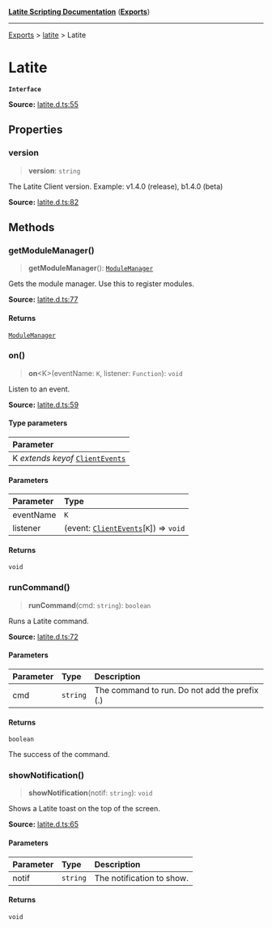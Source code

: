 [**Latite Scripting Documentation**](../../README.md) ([**Exports**](../../exports.md))

---

[Exports](../../exports.md) > [latite](../index.md) > Latite

# Latite

**`Interface`**

**Source:** [latite.d.ts:55](https://github.com/LatiteScripting/latitescripting.github.io/blob/63a7e7f/definitions/latite.d.ts#L55)

## Properties

### version

> **version**: `string`

The Latite Client version. Example: v1.4.0 (release), b1.4.0 (beta)

**Source:** [latite.d.ts:82](https://github.com/LatiteScripting/latitescripting.github.io/blob/63a7e7f/definitions/latite.d.ts#L82)

## Methods

### getModuleManager()

> **getModuleManager**(): [`ModuleManager`](../../module.mmgr/interfaces/interface.ModuleManager.md)

Gets the module manager. Use this to register modules.

**Source:** [latite.d.ts:77](https://github.com/LatiteScripting/latitescripting.github.io/blob/63a7e7f/definitions/latite.d.ts#L77)

#### Returns

[`ModuleManager`](../../module.mmgr/interfaces/interface.ModuleManager.md)

### on()

> **on**\<K\>(eventName: `K`, listener: `Function`): `void`

Listen to an event.

**Source:** [latite.d.ts:59](https://github.com/LatiteScripting/latitescripting.github.io/blob/63a7e7f/definitions/latite.d.ts#L59)

#### Type parameters

| Parameter                                                       |
| :-------------------------------------------------------------- |
| K _extends_ _keyof_ [`ClientEvents`](interface.ClientEvents.md) |

#### Parameters

| Parameter | Type                                                                |
| :-------- | :------------------------------------------------------------------ |
| eventName | `K`                                                                 |
| listener  | (event: [`ClientEvents`](interface.ClientEvents.md)[`K`]) => `void` |

#### Returns

`void`

### runCommand()

> **runCommand**(cmd: `string`): `boolean`

Runs a Latite command.

**Source:** [latite.d.ts:72](https://github.com/LatiteScripting/latitescripting.github.io/blob/63a7e7f/definitions/latite.d.ts#L72)

#### Parameters

| Parameter | Type     | Description                                   |
| :-------- | :------- | :-------------------------------------------- |
| cmd       | `string` | The command to run. Do not add the prefix (.) |

#### Returns

`boolean`

The success of the command.

### showNotification()

> **showNotification**(notif: `string`): `void`

Shows a Latite toast on the top of the screen.

**Source:** [latite.d.ts:65](https://github.com/LatiteScripting/latitescripting.github.io/blob/63a7e7f/definitions/latite.d.ts#L65)

#### Parameters

| Parameter | Type     | Description               |
| :-------- | :------- | :------------------------ |
| notif     | `string` | The notification to show. |

#### Returns

`void`
